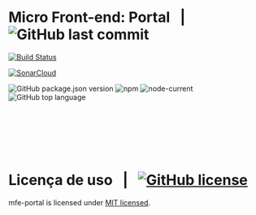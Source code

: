 # Micro Front-end: Portal &nbsp; | &nbsp; ![GitHub last commit][commit-img]

[![Build Status](https://app.travis-ci.com/martins86/mfe-portal.svg?branch=master)](https://app.travis-ci.com/martins86/mfe-portal)

[![SonarCloud](https://sonarcloud.io/images/project_badges/sonarcloud-white.svg)](https://sonarcloud.io/summary/new_code?id=martins86_mfe-portal)

![GitHub package.json version][version-img]
![npm][npm-img]
![node-current](https://img.shields.io/node/v/latest-version)
![GitHub top language][language-img]

<br>
<br>
<br>
<br>
<br>

# Licença de uso &nbsp; | &nbsp; [![GitHub license][license-img]][license-url]

mfe-portal is licensed under [MIT licensed](./LICENSE).

<!-- Markdown link & images -->

[open-gitpod-img]: https://gitpod.io/button/open-in-gitpod.svg
[open-gitpod-url]: https://www.gitpod.io/#https://github.com/martins86/mfe-portal
[version-img]: https://img.shields.io/github/package-json/v/martins86/mfe-portal
[language-img]: https://img.shields.io/github/languages/top/martins86/mfe-portal
[license-img]: https://img.shields.io/github/license/martins86/mfe-portal
[license-url]: https://github.com/martins86/nodejs-api-js-clean-code/blob/main/LICENSE
[travis-img]: https://app.travis-ci.com/martins86/mfe-portal.svg?branch=main
[travis-url]: https://app.travis-ci.com/martins86/mfe-portal
[commit-img]: https://img.shields.io/github/last-commit/martins86/mfe-portal
[npm-img]: https://img.shields.io/npm/v/npm
